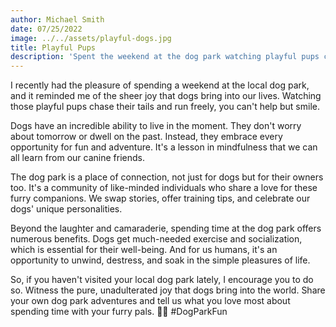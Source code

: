 ```yaml
---
author: Michael Smith
date: 07/25/2022
image: ../../assets/playful-dogs.jpg
title: Playful Pups
description: 'Spent the weekend at the dog park watching playful pups chase their tails. Dogs truly know how to live in the moment! 🐶🎾 #DogParkFun'
---
```


I recently had the pleasure of spending a weekend at the local dog park, and it reminded me of the sheer joy that dogs bring into our lives. Watching those playful pups chase their tails and run freely, you can't help but smile.

Dogs have an incredible ability to live in the moment. They don't worry about tomorrow or dwell on the past. Instead, they embrace every opportunity for fun and adventure. It's a lesson in mindfulness that we can all learn from our canine friends.

The dog park is a place of connection, not just for dogs but for their owners too. It's a community of like-minded individuals who share a love for these furry companions. We swap stories, offer training tips, and celebrate our dogs' unique personalities.

Beyond the laughter and camaraderie, spending time at the dog park offers numerous benefits. Dogs get much-needed exercise and socialization, which is essential for their well-being. And for us humans, it's an opportunity to unwind, destress, and soak in the simple pleasures of life.

So, if you haven't visited your local dog park lately, I encourage you to do so. Witness the pure, unadulterated joy that dogs bring into the world. Share your own dog park adventures and tell us what you love most about spending time with your furry pals. 🐾🌳 #DogParkFun
